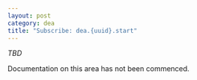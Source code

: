 ```yaml
---
layout: post
category: dea
title: "Subscribe: dea.{uuid}.start"
---
```


*TBD*

Documentation on this area has not been commenced.
